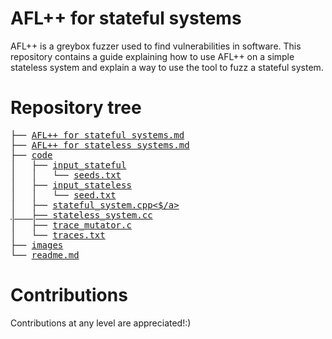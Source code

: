 # AFL++ for stateful systems

AFL++ is a greybox fuzzer used to find vulnerabilities in software. 
This repository contains a guide explaining how to use AFL++ on a simple stateless system and explain a way to use the tool to fuzz a stateful system.



# Repository tree

<pre>
├── <a href="AFL++ for stateful systems.md">AFL++ for stateful systems.md</a>
├── <a href="AFL++ for stateless systems.md">AFL++ for stateless systems.md</a>
├── <a href="code">code</a>
│   ├── <a href="code/input_stateful">input_stateful</a>
│   │   └── <a href="code/input_stateful/seeds.txt">seeds.txt</a>
│   ├── <a href="code/input_stateless">input_stateless</a>
│   │   └── <a href="code/input_stateless/seed.txt">seed.txt</a>
│   ├── <a href="code/stateful_system.cpp">stateful_system.cpp<$/a>
│   ├── <a href="code/stateless_system.cc">stateless_system.cc</a>
│   ├── <a href="code/trace_mutator.c">trace_mutator.c</a>
│   └── <a href="code/traces.txt">traces.txt</a>
├── <a href="images">images</a>
└── <a href="readme.md">readme.md</a>
</pre>


# Contributions 

Contributions at any level are appreciated!:)
